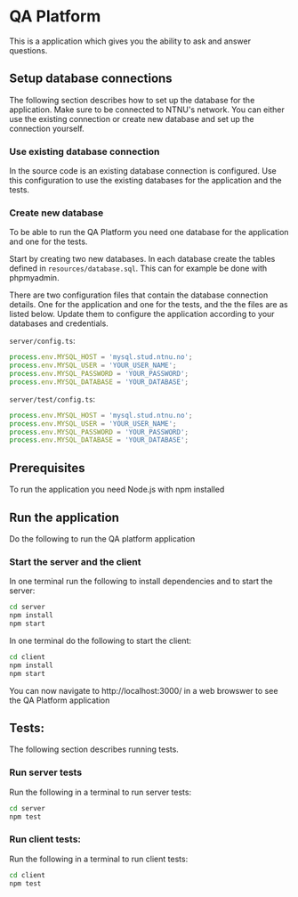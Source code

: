 # QA Platform

This is a application which gives you the ability to ask and answer questions. 

## Setup database connections

The following section describes how to set up the database for the application. Make sure to be connected to NTNU's network.
You can either use the existing connection or create new database and set up the connection yourself.

### Use existing database connection

In the source code is an existing database connection is configured. Use this configuration to use the existing databases for the application and the tests.

### Create new database

To be able to run the QA Platform you need one database for the application and one for the tests.

Start by creating two new databases. In each database create the tables defined in `resources/database.sql`. This can for example
be done with phpmyadmin.

There are two configuration files that contain the database connection details. One for the application and one for the tests, and the the files are as listed below.
Update them to configure the application according to your databases and credentials.

`server/config.ts`:

```ts
process.env.MYSQL_HOST = 'mysql.stud.ntnu.no';
process.env.MYSQL_USER = 'YOUR_USER_NAME';
process.env.MYSQL_PASSWORD = 'YOUR_PASSWORD';
process.env.MYSQL_DATABASE = 'YOUR_DATABASE';
```

`server/test/config.ts`:

```ts
process.env.MYSQL_HOST = 'mysql.stud.ntnu.no';
process.env.MYSQL_USER = 'YOUR_USER_NAME';
process.env.MYSQL_PASSWORD = 'YOUR_PASSWORD';
process.env.MYSQL_DATABASE = 'YOUR_DATABASE';
```

## Prerequisites

To run the application you need Node.js with npm installed

## Run the application


Do the following to run the QA platform application

### Start the server and the client

In one terminal run the following to install dependencies and to start the server:

```sh
cd server
npm install
npm start
```

In one terminal do the following to start the client:

```sh
cd client
npm install
npm start
```

You can now navigate to http://localhost:3000/ in a web browswer to see the QA Platform application

## Tests:

The following section describes running tests.

### Run server tests

Run the following in a terminal to run server tests:

```sh
cd server
npm test
```

### Run client tests:

Run the following in a terminal to run client tests:

```sh
cd client
npm test
```
